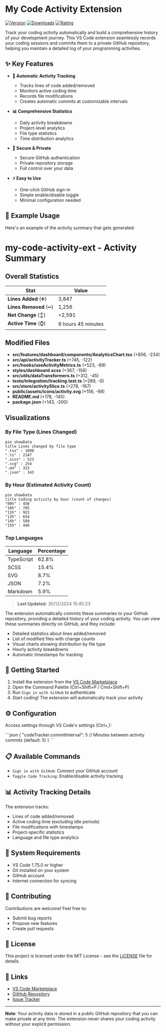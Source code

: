 # My Code Activity Extension

[![Version](https://img.shields.io/visual-studio-marketplace/v/ernicani.my-code-activity-ext)](https://marketplace.visualstudio.com/items?itemName=ernicani.my-code-activity-ext)
[![Downloads](https://img.shields.io/visual-studio-marketplace/d/ernicani.my-code-activity-ext)](https://marketplace.visualstudio.com/items?itemName=ernicani.my-code-activity-ext)
[![Rating](https://img.shields.io/visual-studio-marketplace/r/ernicani.my-code-activity-ext)](https://marketplace.visualstudio.com/items?itemName=ernicani.my-code-activity-ext)

Track your coding activity automatically and build a comprehensive history of your development journey. This VS Code extension seamlessly records your coding sessions and commits them to a private GitHub repository, helping you maintain a detailed log of your programming activities.

## ✨ Key Features

- **🔄 Automatic Activity Tracking**

  - Tracks lines of code added/removed
  - Monitors active coding time
  - Records file modifications
  - Creates automatic commits at customizable intervals

- **📊 Comprehensive Statistics**

  - Daily activity breakdowns
  - Project-level analytics
  - File type statistics
  - Time distribution analytics

- **🔐 Secure & Private**

  - Secure GitHub authentication
  - Private repository storage
  - Full control over your data

- **⚡ Easy to Use**
  - One-click GitHub sign-in
  - Simple enable/disable toggle
  - Minimal configuration needed

## 🚀 Example Usage

Here's an example of the activity summary that gets generated:

# my-code-activity-ext - Activity Summary 

## Overall Statistics

| Stat                   | Value                                |
| ---------------------- | ------------------------------------ |
| **Lines Added** (➕)   | 3,847                               |
| **Lines Removed** (➖) | 1,256                               |
| **Net Change** (↕)    | +2,591                              |
| **Active Time** (⌚)   | 6 hours 45 minutes                  |


## Modified Files
- **src/features/dashboard/components/AnalyticsChart.tsx** (+856, -234)
- **src/api/activityTracker.ts** (+745, -122)
- **src/hooks/useActivityMetrics.ts** (+523, -89)
- **styles/dashboard.scss** (+367, -156)
- **src/utils/dataTransformers.ts** (+312, -45)
- **tests/integration/tracking.test.ts** (+289, -0)
- **src/store/activitySlice.ts** (+278, -167)
- **public/assets/icons/activity.svg** (+156, -98)
- **README.md** (+178, -145)
- **package.json** (+143, -200)

## Visualizations

### By File Type (Lines Changed)

```mermaid
pie showData
title Lines changed by file type
".tsx" : 1090
".ts" : 2147
".scss" : 523
".svg" : 254
".md" : 323
".json" : 343
```

### By Hour (Estimated Activity Count)

```mermaid
pie showData
title Coding activity by hour (count of changes)
"09h" : 450
"10h" : 785
"11h" : 923
"13h" : 654
"14h" : 589
"15h" : 446
```

### Top Languages

| Language    | Percentage |
|------------|------------|
| TypeScript | 62.8%      |
| SCSS       | 15.4%      |
| SVG        | 8.7%       |
| JSON       | 7.2%       |
| Markdown   | 5.9%       |

> **Last Updated:** 30/12/2024 15:45:23

The extension automatically commits these summaries to your GitHub repository, providing a detailed history of your coding activity. You can view these summaries directly on GitHub, and they include:
- Detailed statistics about lines added/removed
- List of modified files with change counts
- Visual charts showing distribution by file type
- Hourly activity breakdowns
- Automatic timestamps for tracking

## 🚀 Getting Started

1. Install the extension from the [VS Code Marketplace](https://marketplace.visualstudio.com/items?itemName=ernicani.my-code-activity-ext)
2. Open the Command Palette (Ctrl+Shift+P / Cmd+Shift+P)
3. Run `Sign in with GitHub` to authenticate
4. Start coding! The extension will automatically track your activity

## ⚙️ Configuration

Access settings through VS Code's settings (Ctrl+,):

\`\`\`json
{
"codeTracker.commitInterval": 5 // Minutes between activity commits (default: 5)
}
\`\`\`

## 📋 Available Commands

- `Sign in with GitHub`: Connect your GitHub account
- `Toggle Code Tracking`: Enable/disable activity tracking

## 📊 Activity Tracking Details

The extension tracks:

- Lines of code added/removed
- Active coding time (excluding idle periods)
- File modifications with timestamps
- Project-specific statistics
- Language and file type analytics

## 🔧 System Requirements

- VS Code 1.75.0 or higher
- Git installed on your system
- GitHub account
- Internet connection for syncing

## 🤝 Contributing

Contributions are welcome! Feel free to:

- Submit bug reports
- Propose new features
- Create pull requests

## 📄 License

This project is licensed under the MIT License - see the [LICENSE](LICENSE) file for details.

## 🔗 Links

- [VS Code Marketplace](https://marketplace.visualstudio.com/items?itemName=ernicani.my-code-activity-ext)
- [GitHub Repository](https://github.com/ernivani/my-code-activity-ext)
- [Issue Tracker](https://github.com/ernivani/my-code-activity-ext/issues)

---

**Note**: Your activity data is stored in a public GitHub repository that you can make private at any time. The extension never shares your coding activity without your explicit permission.
